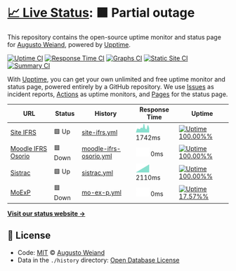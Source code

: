 # [📈 Live Status](https://aweiand.github.io/status-ifrs-osorio): <!--live status--> **🟧 Partial outage**

This repository contains the open-source uptime monitor and status page for [Augusto Weiand](http://www.sitches.com.br), powered by [Upptime](https://github.com/upptime/upptime).

[![Uptime CI](https://github.com/koj-co/upptime/workflows/Uptime%20CI/badge.svg)](https://github.com/koj-co/upptime/actions?query=workflow%3A%22Uptime+CI%22)
[![Response Time CI](https://github.com/koj-co/upptime/workflows/Response%20Time%20CI/badge.svg)](https://github.com/koj-co/upptime/actions?query=workflow%3A%22Response+Time+CI%22)
[![Graphs CI](https://github.com/koj-co/upptime/workflows/Graphs%20CI/badge.svg)](https://github.com/koj-co/upptime/actions?query=workflow%3A%22Graphs+CI%22)
[![Static Site CI](https://github.com/koj-co/upptime/workflows/Static%20Site%20CI/badge.svg)](https://github.com/koj-co/upptime/actions?query=workflow%3A%22Static+Site+CI%22)
[![Summary CI](https://github.com/koj-co/upptime/workflows/Summary%20CI/badge.svg)](https://github.com/koj-co/upptime/actions?query=workflow%3A%22Summary+CI%22)

With [Upptime](https://upptime.js.org), you can get your own unlimited and free uptime monitor and status page, powered entirely by a GitHub repository. We use [Issues](https://github.com/aweiand/status-ifrs-osorio/issues) as incident reports, [Actions](https://github.com/aweiand/status-ifrs-osorio/actions) as uptime monitors, and [Pages](https://aweiand.github.io/status-ifrs-osorio) for the status page.

<!--start: status pages-->
<!-- This summary is generated by Upptime (https://github.com/upptime/upptime) -->
<!-- Do not edit this manually, your changes will be overwritten -->

| URL                                                     | Status  | History                                                                                                               | Response Time                                                                         | Uptime                                                                                                                                                                                                                                                      |
| ------------------------------------------------------- | ------- | --------------------------------------------------------------------------------------------------------------------- | ------------------------------------------------------------------------------------- | ----------------------------------------------------------------------------------------------------------------------------------------------------------------------------------------------------------------------------------------------------------- |
| [Site IFRS](https://ifrs.edu.br)                        | 🟩 Up   | [site-ifrs.yml](https://github.com/aweiand/status-ifrs-osorio/commits/master/history/site-ifrs.yml)                   | <img alt="Response time graph" src="./graphs/site-ifrs.png" height="20"> 1742ms       | [![Uptime 100.00%%](https://img.shields.io/endpoint?url=https%3A%2F%2Fraw.githubusercontent.com%2Faweiand%2Fstatus-ifrs-osorio%2Fmaster%2Fapi%2Fsite-ifrs%2Fuptime.json)](https://aweiand.github.io/status-ifrs-osorio/history/site-ifrs)                   |
| [Moodle IFRS Osorio](https://moodle.osorio.ifrs.edu.br) | 🟥 Down | [moodle-ifrs-osorio.yml](https://github.com/aweiand/status-ifrs-osorio/commits/master/history/moodle-ifrs-osorio.yml) | <img alt="Response time graph" src="./graphs/moodle-ifrs-osorio.png" height="20"> 0ms | [![Uptime 100.00%%](https://img.shields.io/endpoint?url=https%3A%2F%2Fraw.githubusercontent.com%2Faweiand%2Fstatus-ifrs-osorio%2Fmaster%2Fapi%2Fmoodle-ifrs-osorio%2Fuptime.json)](https://aweiand.github.io/status-ifrs-osorio/history/moodle-ifrs-osorio) |
| [Sistrac](https://sistrac.osorio.ifrs.edu.br)           | 🟩 Up   | [sistrac.yml](https://github.com/aweiand/status-ifrs-osorio/commits/master/history/sistrac.yml)                       | <img alt="Response time graph" src="./graphs/sistrac.png" height="20"> 2110ms         | [![Uptime 100.00%%](https://img.shields.io/endpoint?url=https%3A%2F%2Fraw.githubusercontent.com%2Faweiand%2Fstatus-ifrs-osorio%2Fmaster%2Fapi%2Fsistrac%2Fuptime.json)](https://aweiand.github.io/status-ifrs-osorio/history/sistrac)                       |
| [MoExP](https://moexp.osorio.ifrs.edu.br)               | 🟥 Down | [mo-ex-p.yml](https://github.com/aweiand/status-ifrs-osorio/commits/master/history/mo-ex-p.yml)                       | <img alt="Response time graph" src="./graphs/mo-ex-p.png" height="20"> 0ms            | [![Uptime 17.57%%](https://img.shields.io/endpoint?url=https%3A%2F%2Fraw.githubusercontent.com%2Faweiand%2Fstatus-ifrs-osorio%2Fmaster%2Fapi%2Fmo-ex-p%2Fuptime.json)](https://aweiand.github.io/status-ifrs-osorio/history/mo-ex-p)                        |

<!--end: status pages-->

[**Visit our status website →**](https://aweiand.github.io/status-ifrs-osorio)

## 📄 License

- Code: [MIT](./LICENSE) © [Augusto Weiand](http://www.sitches.com.br)
- Data in the `./history` directory: [Open Database License](https://opendatacommons.org/licenses/odbl/1-0/)
